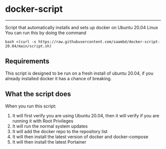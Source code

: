 # docker-script #
- - - -
Script that automatically installs and sets up docker on Ubuntu 20.04 Linux
You can run this by doing the command 
 
    bash <(curl -s https://raw.githubusercontent.com/saambd/docker-script-20.04/main/script.sh)

## Requirements ##
This script is designed to be run on a fresh install of ubuntu 20.04, if you already installed docker it has a chance of breaking.

## What the script does ##
When you run this script:
1. It will first verify you are using Ubuntu 20.04, then it will verify if you are running it with Root Privileges
2. It will run the normal system updates
3. It will add the docker repo to the repository list
4. It will then install the latest version of docker and docker-compose
5. It will then install the latest Portainer
